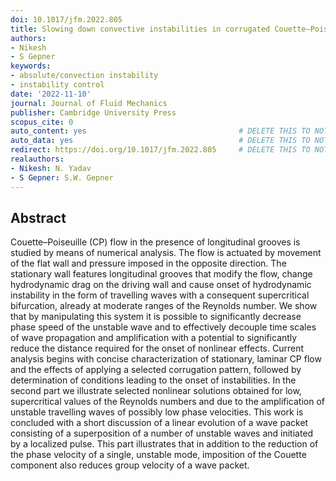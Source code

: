 ```yaml
---
doi: 10.1017/jfm.2022.805
title: Slowing down convective instabilities in corrugated Couette–Poiseuille flow
authors:
- Nikesh
- S Gepner
keywords:
- absolute/convection instability
- instability control
date: '2022-11-10'
journal: Journal of Fluid Mechanics
publisher: Cambridge University Press
scopus_cite: 0
auto_content: yes                                  # DELETE THIS TO NOT AUTO GENERATE CONTENT
auto_data: yes                                     # DELETE THIS TO NOT AUTO GENERATE METADATA
redirect: https://doi.org/10.1017/jfm.2022.805     # DELETE THIS TO NOT REDIRECT
realauthors:
- Nikesh: N. Yadav
- S Gepner: S.W. Gepner
---
```



## Abstract
Couette–Poiseuille (CP) flow in the presence of longitudinal grooves is studied by means of numerical analysis. The flow is actuated by movement of the flat wall and pressure imposed in the opposite direction. The stationary wall features longitudinal grooves that modify the flow, change hydrodynamic drag on the driving wall and cause onset of hydrodynamic instability in the form of travelling waves with a consequent supercritical bifurcation, already at moderate ranges of the Reynolds number. We show that by manipulating this system it is possible to significantly decrease phase speed of the unstable wave and to effectively decouple time scales of wave propagation and amplification with a potential to significantly reduce the distance required for the onset of nonlinear effects. Current analysis begins with concise characterization of stationary, laminar CP flow and the effects of applying a selected corrugation pattern, followed by determination of conditions leading to the onset of instabilities. In the second part we illustrate selected nonlinear solutions obtained for low, supercritical values of the Reynolds numbers and due to the amplification of unstable travelling waves of possibly low phase velocities. This work is concluded with a short discussion of a linear evolution of a wave packet consisting of a superposition of a number of unstable waves and initiated by a localized pulse. This part illustrates that in addition to the reduction of the phase velocity of a single, unstable mode, imposition of the Couette component also reduces group velocity of a wave packet.
